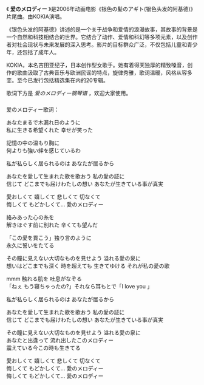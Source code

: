

《 **爱のメロディー** 》是2006年动画电影《银色の髪のアギト(银色头发的阿基德)》片尾曲。由KOKIA演唱。

  

《银色头发的阿基德》讲述的是一个关于战争和爱情的浪漫故事，其故事的背景是一个自然和科技相结合的世界。它结合了动作、爱情和科幻等多项元素，以及创作者对社会现状与未来发展的深入思考。影片的目标群众广泛，不仅包括儿童和青少年，还包括了成年人。

  

KOKIA，本名吉田亚纪子，日本创作型女歌手。她有着得天独厚的精致嗓音，创作的歌曲汲取了古典音乐与欧洲民谣的特点，旋律秀雅，歌词温暖，风格从容多变。至今已发行包括精选集在内的20专辑。

  

歌词下方是 _爱のメロディー钢琴谱_ ，欢迎大家使用。

###  
爱のメロディー歌词：

  
あなたまるで木漏れ日のように  
私に生きる希望くれた 幸せが笑った

記憶の中の温もり胸に  
何よりも強い絆を感じているわ

私が私らしく居られるのは あなたが居るから

あなたを愛して生まれた歌を歌おう 私の愛の証に  
信じて どこまでも届けわたしの想い あなたが生きている事が真実

愛おしくて 嬉しくて 悲しくて 切なくて  
悔しくて もどかしくて… 愛のメロディー

絡みあった心の糸を  
解きほぐす前に別れた 辛くても望んだ

「この愛を貫こう」独り言のように  
永久に誓いをたてる  
  
その瞳に見えない大切なものを見せよう 溢れる愛の泉に  
想いはどこまでも深く 時を超えても 生きてゆける それが私の愛の歌

mmm 触れる肌を 吐息がなぞる  
「ねぇ もう寝ちゃったの?」それなら耳もとで「I love you 」

私が私らしく居られるのは あなたが居るから

あなたを愛して生まれた歌を歌おう 私の愛の証に  
信じて どこまでも届けわたしの想い あなたが生きている事が真実

その瞳に見えない大切なものを見せよう 溢れる愛の泉に  
あなたと出逢って 流れ出したこのメロディー  
震えている今この時も生きてる

愛おしくて 嬉しくて 悲しくて 切なくて  
悔しくて もどかしくて… 愛のメロディー  
悔しくて もどかしくて… 愛のメロディー  
  

